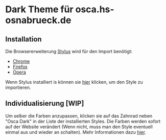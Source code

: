 # Dark Theme für osca.hs-osnabrueck.de
## Installation
Die Browsererweiterung [Stylus](https://github.com/openstyles/stylus) wird für den Import benötigt:
 * [Chrome](https://chrome.google.com/webstore/detail/stylus/clngdbkpkpeebahjckkjfobafhncgmne)
 * [Firefox](https://addons.mozilla.org/en-US/firefox/addon/styl-us/)
 * [Opera](https://addons.opera.com/en/extensions/details/stylus/)
 
 Wenn Stylus installiert is können sie [hier](https://raw.githubusercontent.com/ARandomSpark/hs-osnabrueck_osca_dark/master/oscadark.user.css) klicken, um den Style zu importieren.
## Individualisierung [WIP]
Um selber die Farben anzupassen, klicken sie auf das Zahnrad neben "Osca Dark" in der Liste der installierten Styles. Die Farben werden sofort auf der Website verändert (Wenn nicht, muss man den Style eventuell einmal aus und wieder an schalten). Mehr Informationen dazu [hier](https://github.com/openstyles/stylus/wiki/UserCSS#how-do-i-customize-usercss).
